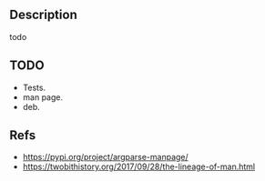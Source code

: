 ## Description
todo

## TODO
* Tests.
* man page.
* deb.

## Refs
* <https://pypi.org/project/argparse-manpage/>
* <https://twobithistory.org/2017/09/28/the-lineage-of-man.html>
